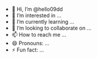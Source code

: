 - 👋 Hi, I’m @hello09dd
- 👀 I’m interested in ...
- 🌱 I’m currently learning ...
- 💞️ I’m looking to collaborate on ...
- 📫 How to reach me ...
- 😄 Pronouns: ...
- ⚡ Fun fact: ...

<!---
hello09dd/hello09dd is a ✨ special ✨ repository because its `README.md` (this file) appears on your GitHub profile.
You can click the Preview link to take a look at your changes.
--->
